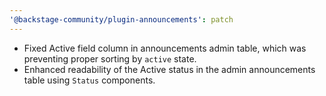 ```yaml
---
'@backstage-community/plugin-announcements': patch
---
```


- Fixed Active field column in announcements admin table, which was preventing proper sorting by `active` state.
- Enhanced readability of the Active status in the admin announcements table using `Status` components.
